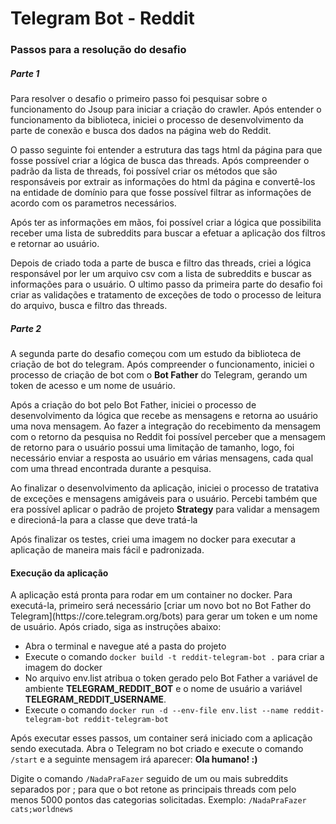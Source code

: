 # Telegram Bot - Reddit

### Passos para a resolução do desafio

##### Parte 1
<p>Para resolver o desafio o primeiro passo foi pesquisar sobre o funcionamento do Jsoup para iniciar a criação do crawler.
Após entender o funcionamento da biblioteca, iniciei o processo de desenvolvimento da parte de conexão e busca dos dados 
na página web do Reddit.
</p>
<p>O passo seguinte foi entender a estrutura das tags html da página para que fosse possível criar a lógica de busca das 
threads. Após compreender o padrão da lista de threads, foi possível criar os métodos que são responsáveis por extrair as
informações do html da página e convertê-los na entidade de domínio para que fosse possível filtrar as informações de 
acordo com os parametros necessários.</p>
<p>Após ter as informações em mãos, foi possível criar a lógica que possibilita receber uma lista de subreddits para 
buscar a efetuar a aplicação dos filtros e retornar ao usuário.</p>
<p>Depois de criado toda a parte de busca e filtro das threads, criei a lógica responsável por ler um arquivo csv com a 
lista de subreddits e buscar as informações para o usuário. O ultimo passo da primeira parte do desafio foi criar as 
validações e tratamento de exceções de todo o processo de leitura do arquivo, busca e filtro das threads.</p>

##### Parte 2
<p>A segunda parte do desafio começou com um estudo da biblioteca de criação de bot do telegram. Após compreender o 
funcionamento, iniciei o processo de criação de bot com o <strong>Bot Father</strong> do Telegram, gerando um token de
acesso e um nome de usuário.</p>
<p>Após a criação do bot pelo Bot Father, iniciei o processo de desenvolvimento da lógica que recebe as mensagens e 
retorna ao usuário uma nova mensagem. Ao fazer a integração do recebimento da mensagem com o retorno da pesquisa no Reddit
foi possível perceber que a mensagem de retorno para o usuário possui uma limitação de tamanho, logo, foi necessário 
enviar a resposta ao usuário em várias mensagens, cada qual com uma thread encontrada durante a pesquisa.</p>
<p>Ao finalizar o desenvolvimento da aplicação, iniciei o processo de tratativa de exceções e mensagens amigáveis para 
o usuário. Percebi também que era possível aplicar o padrão de projeto <strong>Strategy</strong> para validar a mensagem
e direcioná-la para a classe que deve tratá-la</p>
<p>Após finalizar os testes, criei uma imagem no docker para executar a aplicação de maneira mais fácil e padronizada.</p>

#### Execução da aplicação

<p>A aplicação está pronta para rodar em um container no docker. Para executá-la, primeiro será necessário [criar um novo
bot no Bot Father do Telegram](https://core.telegram.org/bots) para gerar um token e um nome de usuário. Após criado, siga 
as instruções abaixo:</p>

- Abra o terminal e navegue até a pasta do projeto
- Execute o comando `docker build -t reddit-telegram-bot .` para criar a imagem do docker
- No arquivo env.list atribua o token gerado pelo Bot Father a variável de ambiente <strong>TELEGRAM_REDDIT_BOT</strong>
e o nome de usuário a variável <strong>TELEGRAM_REDDIT_USERNAME</strong>.
- Execute o comando `docker run -d --env-file env.list --name reddit-telegram-bot reddit-telegram-bot`

<p>Após executar esses passos, um container será iniciado com a aplicação sendo executada. Abra o Telegram no bot criado 
e execute o comando <code>/start</code> e a seguinte mensagem irá aparecer: <strong>Ola humano! :)</strong></p>
<p>Digite o comando <code>/NadaPraFazer</code> seguido de um ou mais subreddits separados por ; para que o bot retone as
principais threads com pelo menos 5000 pontos das categorias solicitadas. Exemplo: <code>/NadaPraFazer cats;worldnews</code></p>